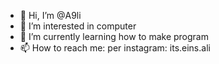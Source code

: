 - 👋 Hi, I’m @A9li
- 👀 I’m interested in computer
- 🌱 I’m currently learning how to make program
- 📫 How to reach me: per instagram: its.eins.ali

<!---
A9li/A9li is a ✨ special ✨ repository because its `README.md` (this file) appears on your GitHub profile.
You can click the Preview link to take a look at your changes.
--->
